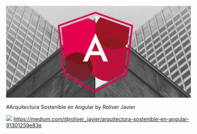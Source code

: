 ![](/src/assets/img/1_IXqGuECQPNvc34NC9VBV9Q.png)

#Arquitectura Sostenible en Angular 
by Roliver Javier

![](/src/assets/img/medium-favicon.ico)
https://medium.com/@roliver_javier/arquitectura-sostenible-en-angular-91301259e83e
